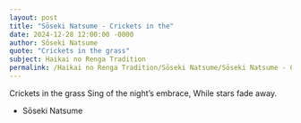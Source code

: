 ```yaml
---
layout: post
title: "Sōseki Natsume - Crickets in the"
date: 2024-12-28 12:00:00 -0000
author: Sōseki Natsume
quote: "Crickets in the grass"
subject: Haikai no Renga Tradition
permalink: /Haikai no Renga Tradition/Sōseki Natsume/Sōseki Natsume - Crickets in the
---
```


Crickets in the grass
Sing of the night’s embrace,
While stars fade away.

- Sōseki Natsume
